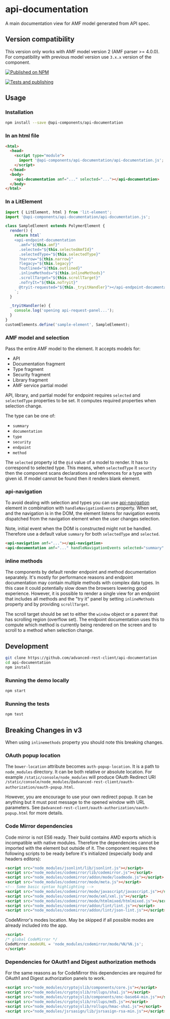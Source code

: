 # api-documentation

A main documentation view for AMF model generated from API spec.

## Version compatibility

This version only works with AMF model version 2 (AMF parser >= 4.0.0).
For compatibility with previous model version use `3.x.x` version of the component.

[![Published on NPM](https://img.shields.io/npm/v/@api-components/api-documentation.svg)](https://www.npmjs.com/package/@api-components/api-documentation)

[![Tests and publishing](https://github.com/advanced-rest-client/api-documentation/actions/workflows/deployment.yml/badge.svg)](https://github.com/advanced-rest-client/api-documentation/actions/workflows/deployment.yml)

## Usage

### Installation

```sh
npm install --save @api-components/api-documentation
```

### In an html file

```html
<html>
  <head>
    <script type="module">
      import '@api-components/api-documentation/api-documentation.js';
    </script>
  </head>
  <body>
    <api-documentation amf="..." selected="..."></api-documentation>
  </body>
</html>
```

### In a LitElement

```js
import { LitElement, html } from 'lit-element';
import '@api-components/api-documentation/api-documentation.js';

class SampleElement extends PolymerElement {
  render() {
    return html`
    <api-endpoint-documentation
      .amf="${this.amf}"
      .selected="${this.selectedAmfId}"
      .selectedType="${this.selectedType}"
      ?narrow="${this.narrow}"
      ?legacy="${this.legacy}"
      ?outlined="${this.outlined}"
      .inlineMethods="${this.inlineMethods}"
      .scrollTarget="${this.scrollTarget}"
      .noTryIt="${this.noTryit}"
      @tryit-requested="${this._tryitHandler}"></api-endpoint-documentation>
    `;
  }

  _tryitHandler(e) {
    console.log('opening api-request-panel...');
  }
}
customElements.define('sample-element', SampleElement);
```

### AMF model and selection

Pass the entire AMF model to the element. It accepts models for:

-   API
-   Documentation fragment
-   Type fragment
-   Security fragment
-   Library fragment
-   AMF service partial model

API, library, and partial model for endpoint requires `selected` and `selectedType` properties to be set.
It computes required properties when selection change.

The type can be one of:

-   `summary`
-   `documentation`
-   `type`
-   `security`
-   `endpoint`
-   `method`

The `selected` property id the `@id` value of a model to render. It has to correspond to selected type.
This means, when `selectedType` it `security` then the component scans declarations and references for a type
with given id. If model cannot be found then it renders blank element.

### api-navigation

To avoid dealing with selection and types you can use [api-navigation](https://github.com/advanced-rest-client/api-navigation) element
in combination with `handleNavigationEvents` property. When set, and the navigation is in the DOM, the element listens for navigation
events dispatched from the navigation element when the user changes selection.

Note, initial event when the DOM is constructed might not be handled. Therefore use a default value `summary` for both `selectedType` and `selected`.

```html
<api-navigation amf="..."></api-navigation>
<api-documentation amf="..." handleNavigationEvents selected="summary" selectedtype="summary"></api-documentation>
```

### inline methods

The components by default render endpoint and method documentation separately. It's mostly for performance reasons and endpoint documentation may contain multiple methods with complex data types. In this case it could potentially slow down the browsers lowering good experience.
However, it is possible to render a single view for an endpoint that includes all methods and the "try it" panel by setting `inlineMethods` property and by providing `scrollTarget`.

The scroll target should be set to either the `window` object or a parent that has scrolling region (overflow set). The endpoint documentation uses this to compute which method is currently being rendered on the screen and to scroll to a method when selection change.

## Development

```sh
git clone https://github.com/advanced-rest-client/api-documentation
cd api-documentation
npm install
```

### Running the demo locally

```sh
npm start
```

### Running the tests
```sh
npm test
```

## Breaking Changes in v3

When using `inlinemethods` property you should note this breaking changes.

### OAuth popup location

The `bower-location` attribute becomes `auth-popup-location`.
It is a path to `node_modules` directory. It can be both relative or absolute location. For example `/static/console/node_modules` will produce OAuth Redirect URI `/static/console/node_modules/@advanced-rest-client/oauth-authorization/oauth-popup.html`.

However, you are encourage to use your own redirect popup. It can be anything but it must post message to the opened window with URL parameters. See `@advanced-rest-client/oauth-authorization/oauth-popup.html` for more details.

### Code Mirror dependencies

Code mirror is not ES6 ready. Their build contains AMD exports which is incompatible with native modules. Therefore the dependencies cannot be imported with the element but outside of it.
The component requires the following scripts to be ready before it's initialized (especially body and headers editors):

```html
<script src="node_modules/jsonlint/lib/jsonlint.js"></script>
<script src="node_modules/codemirror/lib/codemirror.js"></script>
<script src="node_modules/codemirror/addon/mode/loadmode.js"></script>
<script src="node_modules/codemirror/mode/meta.js"></script>
<!-- Some basic syntax highlighting -->
<script src="node_modules/codemirror/mode/javascript/javascript.js"></script>
<script src="node_modules/codemirror/mode/xml/xml.js"></script>
<script src="node_modules/codemirror/mode/htmlmixed/htmlmixed.js"></script>
<script src="node_modules/codemirror/addon/lint/lint.js"></script>
<script src="node_modules/codemirror/addon/lint/json-lint.js"></script>
```

CodeMirror's modes location. May be skipped if all possible modes are already included into the app.

```html
<script>
/* global CodeMirror */
CodeMirror.modeURL = 'node_modules/codemirror/mode/%N/%N.js';
</script>
```

### Dependencies for OAuth1 and Digest authorization methods

For the same reasons as for CodeMirror this dependencies are required for OAuth1 and Digest authorization panels to work.

```html
<script src="node_modules/cryptojslib/components/core.js"></script>
<script src="node_modules/cryptojslib/rollups/sha1.js"></script>
<script src="node_modules/cryptojslib/components/enc-base64-min.js"></script>
<script src="node_modules/cryptojslib/rollups/md5.js"></script>
<script src="node_modules/cryptojslib/rollups/hmac-sha1.js"></script>
<script src="node_modules/jsrsasign/lib/jsrsasign-rsa-min.js"></script>
```

